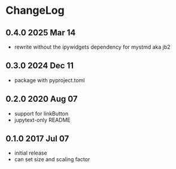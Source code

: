 # ChangeLog

## 0.4.0 2025 Mar 14

* rewrite without the ipywidgets dependency for mystmd aka jb2

## 0.3.0 2024 Dec 11

* package with pyproject.toml

## 0.2.0 2020 Aug 07

* support for linkButton
* jupytext-only README

## 0.1.0 2017 Jul 07

* initial release
* can set size and scaling factor
